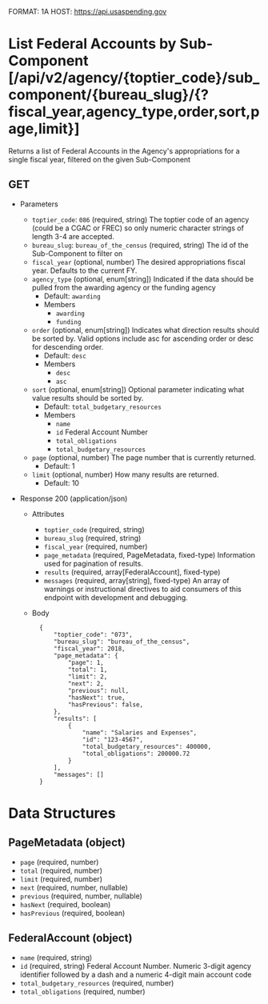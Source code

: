 FORMAT: 1A
HOST: https://api.usaspending.gov

# List Federal Accounts by Sub-Component [/api/v2/agency/{toptier_code}/sub_component/{bureau_slug}/{?fiscal_year,agency_type,order,sort,page,limit}]

Returns a list of Federal Accounts in the Agency's appropriations for a single fiscal year, filtered on the given Sub-Component

## GET

+ Parameters
    + `toptier_code`: `086` (required, string)
        The toptier code of an agency (could be a CGAC or FREC) so only numeric character strings of length 3-4 are accepted.
    + `bureau_slug`: `bureau_of_the_census` (required, string) The id of the Sub-Component to filter on
    + `fiscal_year` (optional, number)
        The desired appropriations fiscal year. Defaults to the current FY.
    + `agency_type` (optional, enum[string])
        Indicated if the data should be pulled from the awarding agency or the funding agency
        + Default: `awarding`
        + Members
          + `awarding`
          + `funding`
    + `order` (optional, enum[string])
        Indicates what direction results should be sorted by. Valid options include asc for ascending order or desc for descending order.
        + Default: `desc`
        + Members
            + `desc`
            + `asc`
    + `sort` (optional, enum[string])
        Optional parameter indicating what value results should be sorted by.
        + Default: `total_budgetary_resources`
        + Members
            + `name`
            + `id` Federal Account Number
            + `total_obligations`
            + `total_budgetary_resources`
    + `page` (optional, number)
        The page number that is currently returned.
        + Default: 1
    + `limit` (optional, number)
        How many results are returned.
        + Default: 10

+ Response 200 (application/json)
    + Attributes
        + `toptier_code` (required, string)
        + `bureau_slug` (required, string)
        + `fiscal_year` (required, number)
        + `page_metadata` (required, PageMetadata, fixed-type)
            Information used for pagination of results.
        + `results` (required, array[FederalAccount], fixed-type)
        + `messages` (required, array[string], fixed-type)
            An array of warnings or instructional directives to aid consumers of this endpoint with development and debugging.

    + Body

            {
                "toptier_code": "073",
                "bureau_slug": "bureau_of_the_census",
                "fiscal_year": 2018,
                "page_metadata": {
                    "page": 1,
                    "total": 1,
                    "limit": 2,
                    "next": 2,
                    "previous": null,
                    "hasNext": true,
                    "hasPrevious": false,
                },
                "results": [
                    {
                        "name": "Salaries and Expenses",
                        "id": "123-4567",
                        "total_budgetary_resources": 400000,
                        "total_obligations": 200000.72
                    }
                ],
                "messages": []
            }

# Data Structures

## PageMetadata (object)
+ `page` (required, number)
+ `total` (required, number)
+ `limit` (required, number)
+ `next` (required, number, nullable)
+ `previous` (required, number, nullable)
+ `hasNext` (required, boolean)
+ `hasPrevious` (required, boolean)

## FederalAccount (object)
+ `name` (required, string)
+ `id` (required, string) Federal Account Number. Numeric 3-digit agency identifier followed by a dash and a numeric 4-digit main account code
+ `total_budgetary_resources` (required, number)
+ `total_obligations` (required, number)
